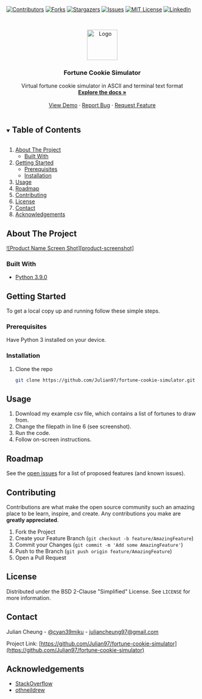 <!--
*** Thanks for checking out the Best-README-Template. If you have a suggestion
*** that would make this better, please fork the repo and create a pull request
*** or simply open an issue with the tag "enhancement".
*** Thanks again! Now go create something AMAZING! :D
***
***
***
*** To avoid retyping too much info. Do a search and replace for the following:
*** github_username, repo_name, twitter_handle, email, project_title, project_description
-->



<!-- PROJECT SHIELDS -->
<!--
*** I'm using markdown "reference style" links for readability.
*** Reference links are enclosed in brackets [ ] instead of parentheses ( ).
*** See the bottom of this document for the declaration of the reference variables
*** for contributors-url, forks-url, etc. This is an optional, concise syntax you may use.
*** https://www.markdownguide.org/basic-syntax/#reference-style-links
-->
[![Contributors][contributors-shield]][contributors-url]
[![Forks][forks-shield]][forks-url]
[![Stargazers][stars-shield]][stars-url]
[![Issues][issues-shield]][issues-url]
[![MIT License][license-shield]][license-url]
[![LinkedIn][linkedin-shield]][linkedin-url]



<!-- PROJECT LOGO -->
<br />
<p align="center">
  <a href="https://github.com/Julian97/fortune-cookie-simulator">
    <img src="https://thumbs.dreamstime.com/b/fortune-cookie-isolated-white-background-34433923.jpg" alt="Logo" width="80" height="80">
  </a>

  <h3 align="center">Fortune Cookie Simulator</h3>

  <p align="center">
    Virtual fortune cookie simulator in ASCII and terminal text format
    <br />
    <a href="https://github.com/Julian97/fortune-cookie-simulator"><strong>Explore the docs »</strong></a>
    <br />
    <br />
    <a href="https://github.com/Julian97/fortune-cookie-simulator">View Demo</a>
    ·
    <a href="https://github.com/Julian97/fortune-cookie-simulator/issues">Report Bug</a>
    ·
    <a href="https://github.com/Julian97/fortune-cookie-simulator/issues">Request Feature</a>
  </p>
</p>



<!-- TABLE OF CONTENTS -->
<details open="open">
  <summary><h2 style="display: inline-block">Table of Contents</h2></summary>
  <ol>
    <li>
      <a href="#about-the-project">About The Project</a>
      <ul>
        <li><a href="#built-with">Built With</a></li>
      </ul>
    </li>
    <li>
      <a href="#getting-started">Getting Started</a>
      <ul>
        <li><a href="#prerequisites">Prerequisites</a></li>
        <li><a href="#installation">Installation</a></li>
      </ul>
    </li>
    <li><a href="#usage">Usage</a></li>
    <li><a href="#roadmap">Roadmap</a></li>
    <li><a href="#contributing">Contributing</a></li>
    <li><a href="#license">License</a></li>
    <li><a href="#contact">Contact</a></li>
    <li><a href="#acknowledgements">Acknowledgements</a></li>
  </ol>
</details>



<!-- ABOUT THE PROJECT -->
## About The Project

[![Product Name Screen Shot][product-screenshot]](https://example.com)


### Built With

* [Python 3.9.0](https://www.python.org/downloads/)



<!-- GETTING STARTED -->
## Getting Started

To get a local copy up and running follow these simple steps.

### Prerequisites

Have Python 3 installed on your device.

### Installation

1. Clone the repo
   ```sh
   git clone https://github.com/Julian97/fortune-cookie-simulator.git
   ```


<!-- USAGE EXAMPLES -->
## Usage

1. Download my example csv file, which contains a list of fortunes to draw from.
2. Change the filepath in line 6 (see screenshot).
3. Run the code.
4. Follow on-screen instructions.


<!-- ROADMAP -->
## Roadmap

See the [open issues](https://github.com/Julian97/fortune-cookie-simulator/issues) for a list of proposed features (and known issues).



<!-- CONTRIBUTING -->
## Contributing

Contributions are what make the open source community such an amazing place to be learn, inspire, and create. Any contributions you make are **greatly appreciated**.

1. Fork the Project
2. Create your Feature Branch (`git checkout -b feature/AmazingFeature`)
3. Commit your Changes (`git commit -m 'Add some AmazingFeature'`)
4. Push to the Branch (`git push origin feature/AmazingFeature`)
5. Open a Pull Request



<!-- LICENSE -->
## License

Distributed under the BSD 2-Clause "Simplified" License. See `LICENSE` for more information.



<!-- CONTACT -->
## Contact

Julian Cheung - [@cyan39miku](https://www.instagram.com/cyan39miku/) - juliancheung97@gmail.com

Project Link: [https://github.com/Julian97/fortune-cookie-simulator](https://github.com/Julian97/fortune-cookie-simulator)



<!-- ACKNOWLEDGEMENTS -->
## Acknowledgements

* [StackOverflow](https://stackoverflow.com/)
* [othneildrew](https://github.com/othneildrew/Best-README-Template)





<!-- MARKDOWN LINKS & IMAGES -->
<!-- https://www.markdownguide.org/basic-syntax/#reference-style-links -->
[contributors-shield]: https://img.shields.io/github/contributors/Julian97/fortune-cookie-simulator.svg?style=for-the-badge
[contributors-url]: https://github.com/Julian97/fortune-cookie-simulator/graphs/contributors
[forks-shield]: https://img.shields.io/github/forks/Julian97/fortune-cookie-simulator.svg?style=for-the-badge
[forks-url]: https://github.com/Julian97/fortune-cookie-simulator/network/members
[stars-shield]: https://img.shields.io/github/stars/Julian97/fortune-cookie-simulator.svg?style=for-the-badge
[stars-url]: https://github.com/Julian97/fortune-cookie-simulator/stargazers
[issues-shield]: https://img.shields.io/github/issues/Julian97/fortune-cookie-simulator.svg?style=for-the-badge
[issues-url]: https://github.com/Julian97/fortune-cookie-simulator/issues
[license-shield]: https://img.shields.io/github/license/Julian97/fortune-cookie-simulator.svg?style=for-the-badge
[license-url]: https://github.com/Julian97/fortune-cookie-simulator/blob/master/LICENSE.txt
[linkedin-shield]: https://img.shields.io/badge/-LinkedIn-black.svg?style=for-the-badge&logo=linkedin&colorB=555
[linkedin-url]: https://www.linkedin.com/in/juliancheung97/
